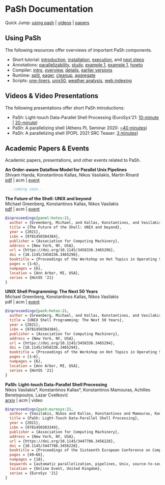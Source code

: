 # PaSh Documentation
Quick Jump: [using pash](#using-pash) | [videos](#videos--video-presentations) | [papers](#academic-papers) 

## Using PaSh

The following resources offer overviews of important PaSh components.

* Short tutorial: [introduction](./tutorial.md#introduction), [installation](./tutorial.md#installation), [execution](./tutorial.md#running-scripts), and [next steps](./tutorial.md#what-next)
* Annotations: [parallelizability](../annotations#main-parallelizability-classes), [study](../annotations#parallelizability-study-of-commands-in-gnu--posix), [example 1](../annotations#a-simple-example-chmod), [example 1](../annotations#another-example-cut), [howto](../annotations#how-to-annotate-a-command)
* Compiler: [intro](../compiler#introduction), [overview](../compiler#compiler-overview), [details](../compiler#zooming-into-fragments), [earlier versions](../compiler#earlier-versions)
* Runtime: [split](../runtime#stream-splitting), [eager](../runtime#eager-stream-polling),  [cleanup](../runtime#cleanup-logic),  [aggregate](../runtime#aggregators)
* Scripts: [one-liners](#common-unix-one-liners), [unix50](#unix-50-from-bell-labs), [weather analysis](#noaa-weather-analysis), [web indexing](#wikipedia-web-indexing)

## Videos & Video Presentations

The following presentations offer short PaSh introductions:

* PaSh: Light-touch Data-Parallel Shell Processing (EuroSys'21: [10-minute](https://www.youtube.com/watch?v=6eSZ1yirnU8) | [20-minute](https://www.youtube.com/watch?v=Je-jt2pNA-s))
* PaSh: A parallelizing shell (Athens PL Seminar 2020: [~40 minutes](https://www.youtube.com/watch?v=UAkfruEvLTk&list=PLdrM8z9GiOahvmZsPn1CXf4EVjy8OA9aq&index=11&t=76s))
* PaSh: A parallelizing shell (POPL 2021 SRC Teaser: [3 minutes](https://www.youtube.com/watch?v=3uqYJo1v1E0))

## Academic Papers & Events

Academic papers, presentations, and other events related to PaSh.

**An Order-aware Dataflow Model for Parallel Unix Pipelines**  
Shivam Handa, Konstantinos Kallas, Nikos Vasilakis, Martin Rinard  
[pdf](https://arxiv.org/pdf/2012.15422.pdf) | acm | [event](https://icfp21.sigplan.org/)
```bibtex
  ..coming soon..
```

**The Future of the Shell: UNIX and beyond**  
Michael Greenberg, Konstantinos Kallas, Nikos Vasilakis  
[pdf](https://fut-shell.github.io/panel-summary.pdf) | acm | [event](https://sigops.org/s/conferences/hotos/2021/#program)
```bibtex
@inproceedings{panel:hotos:21,
  author = {Greenberg, Michael, and Kallas, Konstantinos, and Vasilakis, Nikos},
  title = {The Future of the Shell: UNIX and beyond},
  year = {2021},
  isbn = {9781450384384},
  publisher = {Association for Computing Machinery},
  address = {New York, NY, USA},
  url = {https://doi.org/10.1145/3458336.3465296},
  doi = {10.1145/3458336.3465296},
  booktitle = {Proceedings of the Workshop on Hot Topics in Operating Systems},
  pages = {1–6},
  numpages = {6},
  location = {Ann Arbor, MI, USA},
  series = {HotOS '21}
}
```

**UNIX Shell Programming: The Next 50 Years**  
Michael Greenberg, Konstantinos Kallas, Nikos Vasilakis  
pdf | acm | [event](https://sigops.org/s/conferences/hotos/2021/#program)
```bibtex
@inproceedings{pash:hotos:21,
  author = {Greenberg, Michael, and Kallas, Konstantinos, and Vasilakis, Nikos},
  title = {UNIX Shell Programming: The Next 50 Years},
  year = {2021},
  isbn = {9781450384384},
  publisher = {Association for Computing Machinery},
  address = {New York, NY, USA},
  url = {https://doi.org/10.1145/3458336.3465294},
  doi = {10.1145/3458336.3465294},
  booktitle = {Proceedings of the Workshop on Hot Topics in Operating Systems},
  pages = {1–6},
  numpages = {6},
  location = {Ann Arbor, MI, USA},
  series = {HotOS '21}
}
```

**PaSh: Light-touch Data-Parallel Shell Processing**  
Nikos Vasilakis*, Konstantinos Kallas*, Konstantinos Mamouras, Achilles Benetopoulos, Lazar Cvetković  
[arxiv](https://arxiv.org/pdf/2007.09436.pdf) | acm | video
```bibtex
@inproceedings{pash:eurosys:21,
  author = {Vasilakis, Nikos and Kallas, Konstantinos and Mamouras, Konstantinos and Benetopoulos, Achilles and Cvetkovi\'{c}, Lazar},
  title = {PaSh: Light-Touch Data-Parallel Shell Processing},
  year = {2021},
  isbn = {9781450383349},
  publisher = {Association for Computing Machinery},
  address = {New York, NY, USA},
  url = {https://doi.org/10.1145/3447786.3456228},
  doi = {10.1145/3447786.3456228},
  booktitle = {Proceedings of the Sixteenth European Conference on Computer Systems},
  pages = {49–66},
  numpages = {18},
  keywords = {automatic parallelization, pipelines, Unix, source-to-source compiler, POSIX, shell},
  location = {Online Event, United Kingdom},
  series = {EuroSys '21}
}
```
